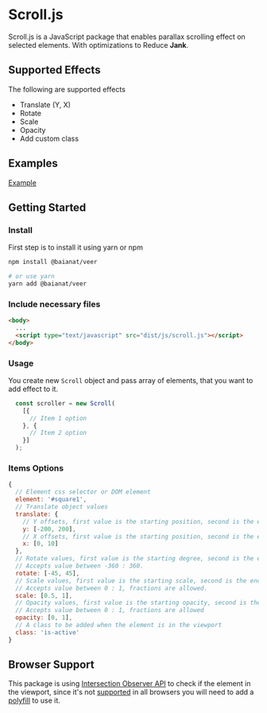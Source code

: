 # Scroll.js

Scroll.js is a JavaScript package that enables parallax scrolling effect on selected elements.
With optimizations to Reduce **Jank**.

## Supported Effects

The following are supported effects

* Translate (Y, X)
* Rotate
* Scale
* Opacity
* Add custom class

## Examples

[Example](https://baianat.github.io/scroll.js/)

## Getting Started

### Install

First step is to install it using yarn or npm

```bash
npm install @baianat/veer

# or use yarn
yarn add @baianat/veer
```

### Include necessary files

``` html
<body>
  ...
  <script type="text/javascript" src="dist/js/scroll.js"></script>
</body>
```

### Usage

You create new `Scroll` object and pass array of elements, that you want to add effect to it.

``` javascript
  const scroller = new Scroll(
    [{
      // Item 1 option
    }, {
      // Item 2 option
    }]
  );
```

### Items Options

```js
{
  // Element css selector or DOM element
  element: '#square1',
  // Translate object values
  translate: {
    // Y offsets, first value is the starting position, second is the ending position in px
    y: [-200, 200],
    // X offsets, first value is the starting position, second is the ending position in px
    x: [0, 10]
  },
  // Rotate values, first value is the starting degree, second is the ending degree
  // Accepts value between -360 : 360.
  rotate: [-45, 45],
  // Scale values, first value is the starting scale, second is the ending scale
  // Accepts value between 0 : 1, fractions are allowed.
  scale: [0.5, 1],
  // Opacity values, first value is the starting opacity, second is the ending opacity
  // Accepts value between 0 : 1, fractions are allowed
  opacity: [0, 1],
  // A class to be added when the element is in the viewport
  class: 'is-active'
}
```

## Browser Support

This package is using [Intersection Observer API](https://developer.mozilla.org/en-US/docs/Web/API/Intersection_Observer_API) to check if the element in the viewport, since it's not [supported](https://caniuse.com/#search=IntersectionObserver) in all browsers you will need to add a [polyfill](https://github.com/w3c/IntersectionObserver/tree/master/polyfill) to use it.
